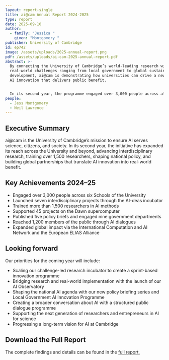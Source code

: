 ```yaml
---
layout: report-single
title: ai@cam Annual Report 2024-2025
type: report
date: 2025-09-10
author:
  - family: "Jessica "
    given: "Montgomery "
publisher: University of Cambridge
id: ep742
image: /assets/uploads/2025-annual-report.png
pdf: /assets/uploads/ai-cam-2025-annual-report.pdf
abstract: >-
  By connecting the University of Cambridge’s world-leading research with
  real-world challenges ranging from local government to global sustainable
  development, ai@cam is demonstrating how universities can drive a new wave of
  AI innovation that delivers public benefit. 


  In its second year, the programme engaged over 3,000 people across all six Schools, brought together researchers from 58 departments, generated more than £9M in funding proposals, and established Cambridge as a trusted voice in national AI policy.
people:
  - Jess Montgomery
  - Neil Lawrence
---
```

## Executive Summary

ai@cam is the University of Cambridge’s mission to ensure AI serves science, citizens, and society. In its second year, the initiative has expanded its reach across the University and beyond, advancing interdisciplinary research, training over 1,500 researchers, shaping national policy, and building global partnerships that translate AI innovation into real-world benefit.

## Key Achievements 2024–25

* Engaged over 3,000 people across six Schools of the University
* Launched seven interdisciplinary projects through the AI-deas incubator
* Trained more than 1,500 researchers in AI methods
* Supported 45 projects on the Dawn supercomputer
* Published five policy briefs and engaged nine government departments
* Reached 1,200 members of the public through AI dialogues
* Expanded global impact via the International Computation and AI Network and the European ELIAS Alliance

## L﻿ooking forward

Our priorities for the coming year will include:

* Scaling our challenge-led research incubator to create a sprint-based innovation programme
* Bridging research and real-world implementation with the launch of our AI Observatory
* Shaping the national AI agenda with our new policy briefing series and Local Government AI Innovation Programme
* Creating a broader conversation about AI with a structured public dialogue programme
* Supporting the next generation of researchers and entrepreneurs in AI for science
* Progressing a long-term vision for AI at Cambridge

## Download the Full Report

The complete findings and details can be found in the [full report.](/assets/uploads/ai-cam-2025-annual-report.pdf)